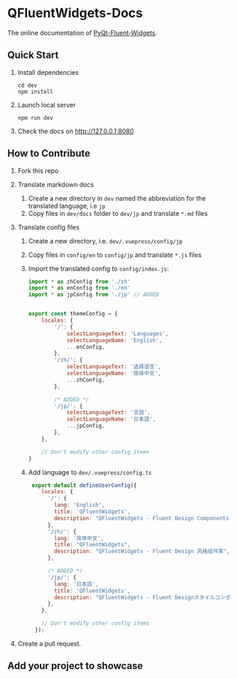 # QFluentWidgets-Docs
The online documentation of [PyQt-Fluent-Widgets](https://github.com/zhiyiYo/PyQt-Fluent-Widgets).

## Quick Start
1. Install dependencies
   ```shell
   cd dev
   npm install
   ```

2. Launch local server
   ```shell
   npm run dev
   ```

3. Check the docs on http://127.0.0.1:8080


## How to Contribute

1. Fork this repo
2. Translate markdown docs
   1. Create a new directory in `dev` named the abbreviation for the translated language, i.e `jp`
   2. Copy files in `dev/docs` folder to `dev/jp` and translate `*.md` files
3. Translate config files
   1. Create a new directory, i.e. `dev/.vuepress/config/jp`
   2. Copy files in `config/en` to `config/jp` and translate `*.js` files
   3. Import the translated config to `config/index.js`:

      ```js
      import * as zhConfig from './zh'
      import * as enConfig from './en'
      import * as jpConfig from './jp' // ADDED


      export const themeConfig = {
          locales: {
              '/': {
                  selectLanguageText: 'Languages',
                  selectLanguageName: 'English',
                  ...enConfig,
              },
              '/zh/': {
                  selectLanguageText: '选择语言',
                  selectLanguageName: '简体中文',
                  ...zhConfig,
              },

              /* ADDED */
              '/jp/': {
                  selectLanguageText: '言語',
                  selectLanguageName: '日本語',
                  ...jpConfig,
              },
          },

          // Don't modify other config items
      }
      ```
    4. Add language to `dev/.vuepress/config.ts`

       ```js
        export default defineUserConfig({
           locales: {
             '/': {
               lang: 'English',
               title: 'QFluentWidgets',
               description: "QFluentWidgets - Fluent Design Components Library",
             },
             '/zh/': {
               lang: '简体中文',
               title: "QFluentWidgets",
               description: "QFluentWidgets - Fluent Design 风格组件库",
             },

             /* ADDED */
             '/jp/': {
               lang: '日本語',
               title: 'QFluentWidgets',
               description: "QFluentWidgets - Fluent Designスタイルコンポーネントライブラリ",
             },
           },

           // Don't modify other config items
         });
       ```

4. Create a pull request.

## Add your project to showcase
